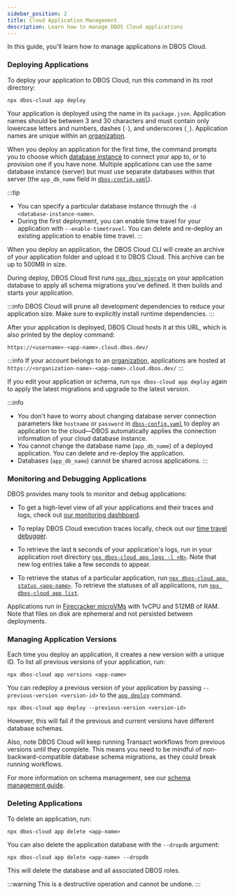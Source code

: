 ```yaml
---
sidebar_position: 2
title: Cloud Application Management
description: Learn how to manage DBOS Cloud applications
---
```


In this guide, you'll learn how to manage applications in DBOS Cloud.


### Deploying Applications

To deploy your application to DBOS Cloud, run this command in its root directory:

```shell
npx dbos-cloud app deploy
```

Your application is deployed using the name in its `package.json`.
Application names should be between 3 and 30 characters and must contain only lowercase letters and numbers, dashes (`-`), and underscores (`_`). Application names are unique within an [organization](account-management#organization-management).

When you deploy an application for the first time, the command prompts you to choose which [database instance](../cloud-tutorials/database-management.md) to connect your app to, or to provision one if you have none. Multiple applications can use the same database instance (server) but must use separate databases within that server (the `app_db_name` field in [`dbos-config.yaml`](../api-reference/configuration#database)).

:::tip
* You can specify a particular database instance through the `-d <database-instance-name>`.
* During the first deployment, you can enable time travel for your application with `--enable-timetravel`. You can delete and re-deploy an existing application to enable time travel.
:::

When you deploy an application, the DBOS Cloud CLI will create an archive of your application folder and upload it to DBOS Cloud. This archive can be up to 500MB in size.

During deploy, DBOS Cloud first runs [`npx dbos migrate`](../api-reference/cli.md#npx-dbos-migrate) on your application database to apply all schema migrations you've defined.
It then builds and starts your application.

:::info
DBOS Cloud will prune all development dependencies to reduce your application size. Make sure to explicitly install runtime dependencies.
:::

After your application is deployed, DBOS Cloud hosts it at this URL, which is also printed by the deploy command:

```shell
https://<username>-<app-name>.cloud.dbos.dev/
```

:::info
If your account belongs to an [organization](./account-management.md#organization-management), applications are hosted at `https://<organization-name>-<app-name>.cloud.dbos.dev/`
:::

If you edit your application or schema, run `npx dbos-cloud app deploy` again to apply the latest migrations and upgrade to the latest version.

:::info
* You don't have to worry about changing database server connection parameters like `hostname` or `password` in [`dbos-config.yaml`](../api-reference/configuration.md) to deploy an application to the cloud&#8212;DBOS automatically applies the connection information of your cloud database instance.
* You cannot change the database name (`app_db_name`) of a deployed application. You can delete and re-deploy the application.
* Databases (`app_db_name`) cannot be shared across applications.
:::

### Monitoring and Debugging Applications

DBOS provides many tools to monitor and debug applications:

- To get a high-level view of all your applications and their traces and logs, check out [our monitoring dashboard](./monitoring-dashboard).

- To replay DBOS Cloud execution traces locally, check out our [time travel debugger](./timetravel-debugging).

- To retrieve the last `N` seconds of your application's logs, run in your application root directory [`npx dbos-cloud app logs -l <N>`](../api-reference/cloud-cli.md#npx-dbos-cloud-app-logs). Note that new log entries take a few seconds to appear.

- To retrieve the status of a particular application, run [`npx dbos-cloud app status <app-name>`](../api-reference/cloud-cli.md#npx-dbos-cloud-app-status). To retrieve the statuses of all applications, run [`npx dbos-cloud app list`](../api-reference/cloud-cli.md#npx-dbos-cloud-app-list).

Applications run in [Firecracker microVMs](https://firecracker-microvm.github.io/) with 1vCPU and 512MB of RAM. Note that files on disk are ephemeral and not persisted between deployments.

### Managing Application Versions

Each time you deploy an application, it creates a new version with a unique ID.
To list all previous versions of your application, run:

```
npx dbos-cloud app versions <app-name>
```

You can redeploy a previous version of your application by passing `--previous-version <version-id>` to the [`app deploy`](../api-reference/cloud-cli.md#npx-dbos-cloud-app-deploy) command.

```shell
npx dbos-cloud app deploy --previous-version <version-id>
```

However, this will fail if the previous and current versions have different database schemas.

Also, note DBOS Cloud will keep running Transact workflows from previous versions until they complete. This means you need to be mindful of non-backward-compatible database schema migrations, as they could break running workflows.

For more information on schema management, see our [schema management guide](./database-management.md#database-schema-management).


### Deleting Applications

To delete an application, run:

```shell
npx dbos-cloud app delete <app-name>
```

You can also delete the application database with the `--dropdb` argument:

```shell
npx dbos-cloud app delete <app-name> --dropdb
```

This will delete the database and all associated DBOS roles.

:::warning
This is a destructive operation and cannot be undone.
:::
